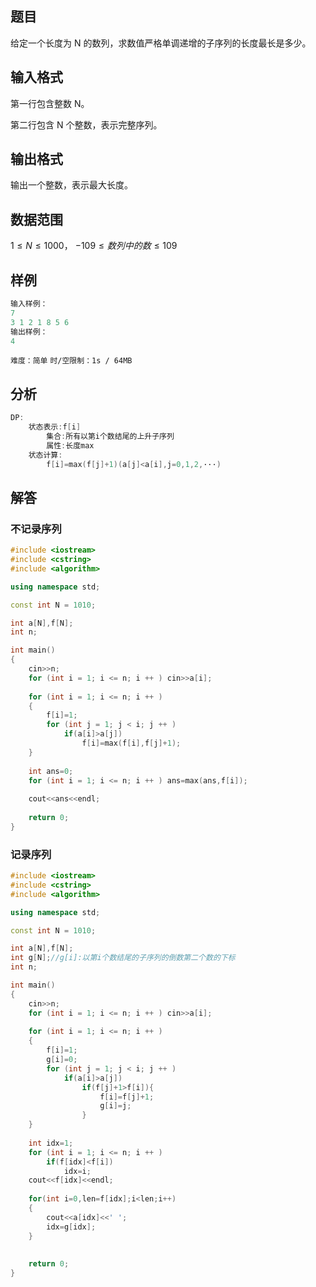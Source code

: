 ## 题目
给定一个长度为 N 的数列，求数值严格单调递增的子序列的长度最长是多少。

## 输入格式
第一行包含整数 N。

第二行包含 N 个整数，表示完整序列。

## 输出格式
输出一个整数，表示最大长度。

## 数据范围
$1≤N≤1000，$
$−109≤数列中的数≤109$

## 样例
```c++
输入样例：
7
3 1 2 1 8 5 6
输出样例：
4
```
`难度：简单`
`时/空限制：1s / 64MB`

## 分析
```c++
DP:
    状态表示:f[i]
        集合:所有以第i个数结尾的上升子序列
        属性:长度max
    状态计算:
        f[i]=max(f[j]+1)(a[j]<a[i],j=0,1,2,···)
```

## 解答
### 不记录序列
```c++
#include <iostream>
#include <cstring>
#include <algorithm>

using namespace std;

const int N = 1010;

int a[N],f[N];
int n;

int main()
{
    cin>>n;
    for (int i = 1; i <= n; i ++ ) cin>>a[i];
    
    for (int i = 1; i <= n; i ++ )
    {
        f[i]=1;
        for (int j = 1; j < i; j ++ )
            if(a[i]>a[j])
                f[i]=max(f[i],f[j]+1);
    }
    
    int ans=0;
    for (int i = 1; i <= n; i ++ ) ans=max(ans,f[i]);
    
    cout<<ans<<endl;
    
    return 0;
}
```
### 记录序列
```c++
#include <iostream>
#include <cstring>
#include <algorithm>

using namespace std;

const int N = 1010;

int a[N],f[N];
int g[N];//g[i]:以第i个数结尾的子序列的倒数第二个数的下标
int n;

int main()
{
    cin>>n;
    for (int i = 1; i <= n; i ++ ) cin>>a[i];
    
    for (int i = 1; i <= n; i ++ )
    {
        f[i]=1;
        g[i]=0;
        for (int j = 1; j < i; j ++ )
            if(a[i]>a[j])
                if(f[j]+1>f[i]){
                    f[i]=f[j]+1;
                    g[i]=j;
                }
    }
    
    int idx=1;
    for (int i = 1; i <= n; i ++ )
        if(f[idx]<f[i])
            idx=i;
    cout<<f[idx]<<endl;
    
    for(int i=0,len=f[idx];i<len;i++)
    {
        cout<<a[idx]<<' ';
        idx=g[idx];
    }
    
    
    return 0;
}
```
